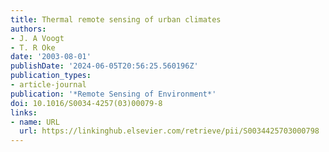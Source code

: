 ```yaml
---
title: Thermal remote sensing of urban climates
authors:
- J. A Voogt
- T. R Oke
date: '2003-08-01'
publishDate: '2024-06-05T20:56:25.560196Z'
publication_types:
- article-journal
publication: '*Remote Sensing of Environment*'
doi: 10.1016/S0034-4257(03)00079-8
links:
- name: URL
  url: https://linkinghub.elsevier.com/retrieve/pii/S0034425703000798
---
```

